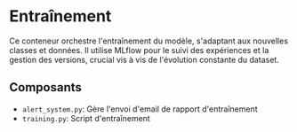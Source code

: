 # Entraînement

Ce conteneur orchestre l'entraînement du modèle, s'adaptant aux nouvelles classes et données. Il utilise MLflow pour le suivi des expériences et la gestion des versions, crucial vis à vis de l'évolution constante du dataset.

## Composants

- `alert_system.py`: Gère l'envoi d'email de rapport d'entraînement
- `training.py`: Script d'entraînement
